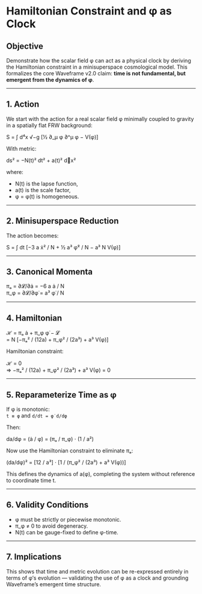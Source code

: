 # Hamiltonian Constraint and φ as Clock

## Objective

Demonstrate how the scalar field φ can act as a physical clock by deriving the Hamiltonian constraint in a minisuperspace cosmological model. This formalizes the core Waveframe v2.0 claim: **time is not fundamental, but emergent from the dynamics of φ**.

---

## 1. Action

We start with the action for a real scalar field φ minimally coupled to gravity in a spatially flat FRW background:

S = ∫ d⁴x √−g [½ ∂_μ φ ∂^μ φ − V(φ)]

With metric:

ds² = −N(t)² dt² + a(t)² d⃗x²

where:
- N(t) is the lapse function,
- a(t) is the scale factor,
- φ = φ(t) is homogeneous.

---

## 2. Minisuperspace Reduction

The action becomes:

S = ∫ dt [−3 a ẋ² / N + ½ a³ φ̇² / N − a³ N V(φ)]

---

## 3. Canonical Momenta

πₐ = ∂𝓛/∂ȧ = −6 a ȧ / N  
π_φ = ∂𝓛/∂φ̇ = a³ φ̇ / N

---

## 4. Hamiltonian

ℋ = πₐ ȧ + π_φ φ̇ − 𝓛  
= N [−πₐ² / (12a) + π_φ² / (2a³) + a³ V(φ)]

Hamiltonian constraint:

ℋ = 0  
⇒ −πₐ² / (12a) + π_φ² / (2a³) + a³ V(φ) = 0

---

## 5. Reparameterize Time as φ

If φ is monotonic:  
`t ≡ φ` and `d/dt = φ̇ d/dφ`

Then:

da/dφ = (ȧ / φ̇) = (πₐ / π_φ) ⋅ (1 / a²)

Now use the Hamiltonian constraint to eliminate πₐ:

(da/dφ)² = [12 / a³] ⋅ [1 / (π_φ² / (2a³) + a³ V(φ))]

This defines the dynamics of a(φ), completing the system without reference to coordinate time t.

---

## 6. Validity Conditions

- φ must be strictly or piecewise monotonic.
- π_φ ≠ 0 to avoid degeneracy.
- N(t) can be gauge-fixed to define φ-time.

---

## 7. Implications

This shows that time and metric evolution can be re-expressed entirely in terms of φ’s evolution — validating the use of φ as a clock and grounding Waveframe’s emergent time structure.
